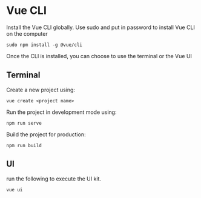# Vue CLI

Install the Vue CLI globally. Use sudo and put in password to install Vue CLI on the computer

```
sudo npm install -g @vue/cli
```

Once the CLI is installed, you can choose to use the terminal or the Vue UI

## Terminal

Create a new project using:

```
vue create <project name>
```

Run the project in development mode using:

```
npm run serve
```

Build the project for production:

```
npm run build
```

## UI

run the following to execute the UI kit.

```
vue ui
```